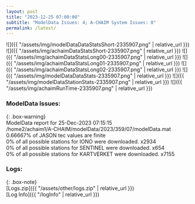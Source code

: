 ```yaml
---
layout: post
title: "2023-12-25 07:00:00"
subtitle: "ModelData Issues: 4; A-CHAIM System Issues: 0"
permalink: /latest/
---
```


![]({{ "/assets/img/modelDataDataStatsShort-2335907.png" | relative_url }})
![]({{ "/assets/img/achaimDataStatsShort-2335907.png" | relative_url }})
![]({{ "/assets/img/achaimDataStatsLong00-2335907.png" | relative_url }})
![]({{ "/assets/img/achaimDataStatsLong01-2335907.png" | relative_url }})
![]({{ "/assets/img/achaimDataStatsLong02-2335907.png" | relative_url }})
![]({{ "/assets/img/modelDataDataStats-2335907.png" | relative_url }})
![]({{ "/assets/img/modelDataStationStats-2335907.png" | relative_url }})
![]({{ "/assets/img/achaimRunTime-2335907.png" | relative_url }})


### ModelData Issues:  
  
{: .box-warning}  
 ModelData report for 25-Dec-2023 07:15:15   
 /home2/achaim1/A-CHAIM/modelData/2023/359/07/modelData.mat   
 0.66667% of JASON tec values are finite   
 0% of all possible stations for IONO were downloaded. x2934   
 0% of all possible stations for SENTINEL were downloaded. x654   
 0% of all possible stations for KARTVERKET were downloaded. x7155   
  


### Logs:  
  
{: .box-note}  
[Logs.zip]({{ "/assets/other/logs.zip" | relative_url }})  
[Log Info]({{ "/logInfo" | relative_url }})  
